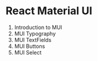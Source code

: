 # React Material UI
1. Introduction to MUI
2. MUI Typography
3. MUI TextFields
4. MUI Buttons
5. MUI Select
